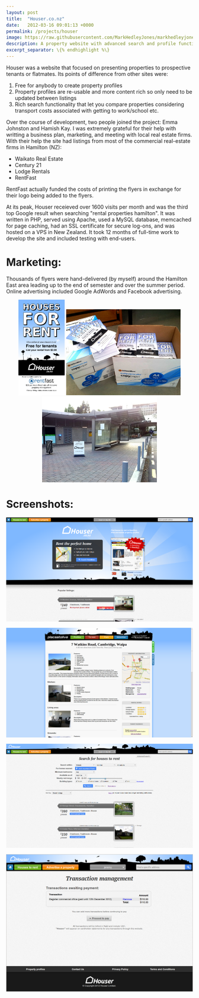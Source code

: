 ```yaml
---
layout: post
title:  "Houser.co.nz"
date:   2012-03-16 09:01:13 +0000
permalink: /projects/houser
image: https://raw.githubusercontent.com/MarkHedleyJones/markhedleyjones.github.io/master/media/houser/houser.png
description: A property website with advanced search and profile functionality
excerpt_separator: \{% endhighlight %\}
---
```

Houser was a website that focused on presenting properties to prospective tenants or flatmates. Its points of difference from other sites were:
1. Free for anybody to create property profiles
1. Property profiles are re-usable and more content rich so only need to be updated between listings
1. Rich search functionality that let you compare properties considering transport costs associated with getting to work/school etc.

Over the course of development, two people joined the project: Emma Johnston and Hamish Kay.
I was extremely grateful for their help with writting a business plan, marketing, and meeting with local real estate firms.
With their help the site had listings from most of the commercial real-estate firms in Hamilton (NZ):
* Waikato Real Estate
* Century 21
* Lodge Rentals
* RentFast

RentFast actually funded the costs of printing the flyers in exchange for their logo being added to the flyers.

At its peak, Houser receieved over 1600 visits per month and was the third top Google result when searching "rental properties hamilton".
It was written in PHP, served using Apache, used a MySQL database, memcached for page caching, had an SSL certificate for secure log-ons, and was hosted on a VPS in New Zealand.
It took 12 months of full-time work to develop the site and included testing with end-users.

# Marketing:

Thousands of flyers were hand-delivered (by myself) around the Hamilton East area leading up to the end of semester and over the summer period.
Online advertising included Google AdWords and Facebook advertising.

<p style="text-align: center;">
  <img src="https://raw.githubusercontent.com/MarkHedleyJones/markhedleyjones.github.io/master/media/houser/flyer.svg" alt="Flyer" width="125" height="258">
  <img src="https://raw.githubusercontent.com/MarkHedleyJones/markhedleyjones.github.io/master/media/houser/flyers.jpg" alt="Flyers" width="309" height="232">
  <img style="text-align: center;" src="https://raw.githubusercontent.com/MarkHedleyJones/markhedleyjones.github.io/master/media/houser/Houser-FootpathSign-2012-10-17%2006.58.09.jpg" alt="Houser FootpathSign 2012 10 17%2006.58.09" width="310" height="232">
</p>

# Screenshots:

<p style="text-align: center;">
  <a href="https://raw.githubusercontent.com/MarkHedleyJones/markhedleyjones.github.io/master/media/houser/Houser-Screenshot-Homepage.png">
    <img style="text-align: center;" src="https://raw.githubusercontent.com/MarkHedleyJones/markhedleyjones.github.io/master/media/houser/Houser-Screenshot-Homepage.png" alt="Houser Screenshot Homepage">
  </a>
</p>
<p style="text-align: center;">
  <a href="https://raw.githubusercontent.com/MarkHedleyJones/markhedleyjones.github.io/master/media/houser/Houser-Screenshot-Listing.png">
    <img style="text-align: center;" src="https://raw.githubusercontent.com/MarkHedleyJones/markhedleyjones.github.io/master/media/houser/Houser-Screenshot-Listing.png" alt="Houser Screenshot Listing">
  </a>
</p>
<p style="text-align: center;">
  <a href="https://raw.githubusercontent.com/MarkHedleyJones/markhedleyjones.github.io/master/media/houser/Houser-Screenshot-Search.png">
    <img style="text-align: center;" src="https://raw.githubusercontent.com/MarkHedleyJones/markhedleyjones.github.io/master/media/houser/Houser-Screenshot-Search.png" alt="Houser Screenshot Search">
  </a>
</p>
<p style="text-align: center;">
  <a href="https://raw.githubusercontent.com/MarkHedleyJones/markhedleyjones.github.io/master/media/houser/Houser-Screenshot-Transaction.png">
    <img style="text-align: center;" src="https://raw.githubusercontent.com/MarkHedleyJones/markhedleyjones.github.io/master/media/houser/Houser-Screenshot-Transaction.png" alt="Houser Screenshot Transaction">
  </a>
</p>
